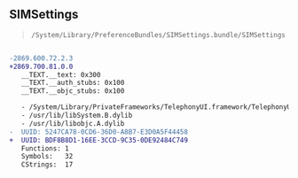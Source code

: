 ## SIMSettings

> `/System/Library/PreferenceBundles/SIMSettings.bundle/SIMSettings`

```diff

-2869.600.72.2.3
+2869.700.81.0.0
   __TEXT.__text: 0x300
   __TEXT.__auth_stubs: 0x100
   __TEXT.__objc_stubs: 0x100

   - /System/Library/PrivateFrameworks/TelephonyUI.framework/TelephonyUI
   - /usr/lib/libSystem.B.dylib
   - /usr/lib/libobjc.A.dylib
-  UUID: 5247CA78-0CD6-36D0-A8B7-E3D0A5F44458
+  UUID: BDF8B8D1-16EE-3CCD-9C35-0DE92484C749
   Functions: 1
   Symbols:   32
   CStrings:  17

```
